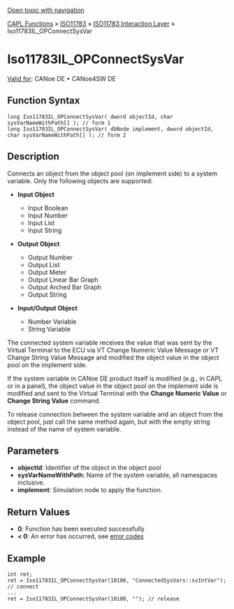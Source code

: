 [Open topic with navigation](../../../../../../CANoeDEFamily.htm#Topics/CAPLFunctions/ISO11783/ISOInteractionLayer/Functions/CAPLfunctionIso11783ILOPConnectSysVar.md)

[CAPL Functions](../../../CAPLfunctions.md) » [ISO11783](../../CAPLfunctionsISO11783Overview.md) » [ISO11783 Interaction Layer](../CAPLfunctionsISOILOverview.md) » Iso11783IL_OPConnectSysVar

# Iso11783IL_OPConnectSysVar

[Valid for](../../../../Shared/FeatureAvailability.md):  CANoe DE • CANoe4SW DE

## Function Syntax

```plaintext
long Iso11783IL_OPConnectSysVar( dword objectId, char sysVarNameWithPath[] ); // form 1
long Iso11783IL_OPConnectSysVar( dbNode implement, dword objectId, char sysVarNameWithPath[] ); // form 2
```

## Description

Connects an object from the object pool (on implement side) to a system variable. Only the following objects are supported:

- **Input Object**
  - Input Boolean
  - Input Number
  - Input List
  - Input String

- **Output Object**
  - Output Number
  - Output List
  - Output Meter
  - Output Linear Bar Graph
  - Output Arched Bar Graph
  - Output String

- **Input/Output Object**
  - Number Variable
  - String Variable

The connected system variable receives the value that was sent by the Virtual Terminal to the ECU via VT Change Numeric Value Message or VT Change String Value Message and modified the object value in the object pool on the implement side.

If the system variable in CANoe DE product itself is modified (e.g., in CAPL or in a panel), the object value in the object pool on the implement side is modified and sent to the Virtual Terminal with the **Change Numeric Value** or **Change String Value** command.

To release connection between the system variable and an object from the object pool, just call the same method again, but with the empty string instead of the name of system variable.

## Parameters

- **objectId**: Identifier of the object in the object pool
- **sysVarNameWithPath**: Name of the system variable, all namespaces inclusive.
- **implement**: Simulation node to apply the function.

## Return Values

- **0**: Function has been executed successfully
- **< 0**: An error has occurred, see [error codes](../../../CAPLfunctionsISOj1939ErrorCodes.md)

## Example

```plaintext
int ret;
ret = Iso11783IL_OPConnectSysVar(10100, "ConnectedSysVars::svIntVar"); // connect
...
ret = Iso11783IL_OPConnectSysVar(10100, ""); // release
```
